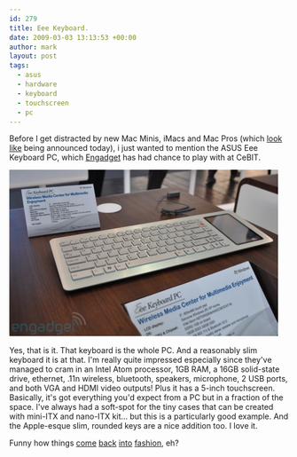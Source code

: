 ```yaml
---
id: 279
title: Eee Keyboard.
date: 2009-03-03 13:13:53 +00:00
author: mark
layout: post
tags:
  - asus
  - hardware
  - keyboard
  - touchscreen
  - pc
---
```

Before I get distracted by new Mac Minis, iMacs and Mac Pros (which [look like](http://www.macrumors.com/2009/03/03/last-minute-specs-imac-mac-minis-airport-extreme-time-capsule-and-mac-pros/) being announced today), i just wanted to mention the ASUS Eee Keyboard PC, which [Engadget](http://www.engadget.com/2009/03/03/hands-on-with-asus-eee-keyboard/) has had chance to play with at CeBIT.

![eee keyboard cebit engadget](/images/fromwp/2009/03/eee_keyboard-cebit-engadget.jpg)

Yes, that is it. That keyboard is the whole PC. And a reasonably slim keyboard it is at that. I'm really quite impressed especially since they've managed to cram in an Intel Atom processor, 1GB RAM, a 16GB solid-state drive, ethernet, .11n wireless, bluetooth, speakers, microphone, 2 USB ports, and both VGA and HDMI video outputs! Plus it has a 5-inch touchscreen. Basically, it's got everything you'd expect from a PC but in a fraction of the space. I've always had a soft-spot for the tiny cases that can be created with mini-ITX and nano-ITX kit&#8230; but this is a particularly good example. And the Apple-esque slim, rounded keys are a nice addition too. I love it.

Funny how things [come](http://www.old-computers.com/museum/computer.asp?c=571) [back](http://www.old-computers.com/museum/computer.asp?c=223) [into](http://www.old-computers.com/museum/computer.asp?c=98) [fashion](http://www.old-computers.com/museum/computer.asp?c=117), eh?
